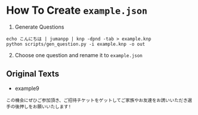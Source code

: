 # How To Create `example.json`

1. Generate Questions
```shell
echo こんにちは | jumanpp | knp -dpnd -tab > example.knp
python scripts/gen_question.py -i example.knp -o out
```

2. Choose one question and rename it to `example.json`

## Original Texts
- example9
```text
この機会にぜひご参加頂き、ご招待チケットをゲットしてご家族やお友達をお誘いいただき選手の後押しをお願いいたします!
```
